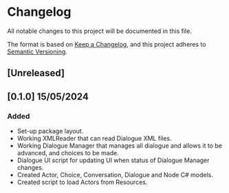 # Changelog

All notable changes to this project will be documented in this file.

The format is based on [Keep a Changelog](https://keepachangelog.com/en/1.1.0/),
and this project adheres to [Semantic Versioning](https://semver.org/spec/v2.0.0.html).

## [Unreleased]

## [0.1.0] 15/05/2024

### Added

- Set-up package layout.
- Working XMLReader that can read Dialogue XML files. 
- Working Dialogue Manager that manages all dialogue and allows it to be advanced, and choices to be made.
- Dialogue UI script for updating UI when status of Dialogue Manager changes.
- Created Actor, Choice, Conversation, Dialogue and Node C# models.
- Created script to load Actors from Resources.
